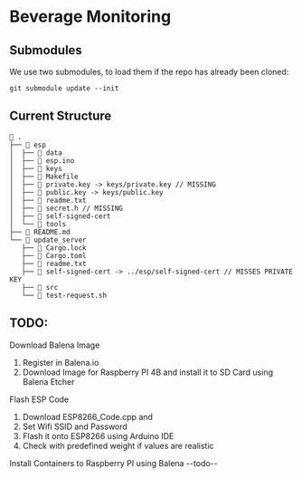 # Beverage Monitoring

## Submodules

We use two submodules, to load them if the repo has already been cloned:

```shell
git submodule update --init
```


## Current Structure

```
 .
├──  esp
│  ├──  data
│  ├──  esp.ino
│  ├──  keys
│  ├──  Makefile
│  ├──  private.key -> keys/private.key // MISSING
│  ├──  public.key -> keys/public.key
│  ├──  readme.txt 
│  ├──  secret.h // MISSING
│  ├──  self-signed-cert
│  └──  tools
├──  README.md
└──  update_server
   ├──  Cargo.lock
   ├──  Cargo.toml
   ├──  readme.txt
   ├──  self-signed-cert -> ../esp/self-signed-cert // MISSES PRIVATE KEY
   ├──  src
   └──  test-request.sh
```

## TODO:
Download Balena Image
1. Register in Balena.io
2. Download Image for Raspberry PI 4B and install it to SD Card using Balena Etcher

Flash ESP Code
1. Download ESP8266_Code.cpp and 
2. Set Wifi SSID and Password
3. Flash it onto ESP8266 using Arduino IDE
4. Check with predefined weight if values are realistic

Install Containers to Raspberry PI using Balena
 --todo--


